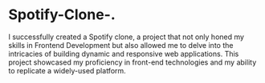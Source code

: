 # Spotify-Clone-.
I successfully created a Spotify clone, a project that not only honed my skills in Frontend Development but also allowed me to delve into the intricacies of building dynamic and responsive web applications. This project showcased my proficiency in front-end technologies and my ability to replicate a widely-used platform.
